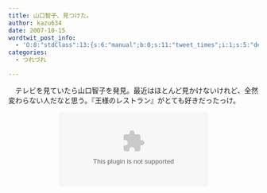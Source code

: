 ```yaml
---
title: 山口智子、見つけた。
author: kazu634
date: 2007-10-15
wordtwit_post_info:
  - 'O:8:"stdClass":13:{s:6:"manual";b:0;s:11:"tweet_times";i:1;s:5:"delay";i:0;s:7:"enabled";i:1;s:10:"separation";s:2:"60";s:7:"version";s:3:"3.7";s:14:"tweet_template";b:0;s:6:"status";i:2;s:6:"result";a:0:{}s:13:"tweet_counter";i:2;s:13:"tweet_log_ids";a:1:{i:0;i:3275;}s:9:"hash_tags";a:0:{}s:8:"accounts";a:1:{i:0;s:7:"kazu634";}}'
categories:
  - つれづれ

---
```

<div class="section">
<p>
    　テレビを見ていたら山口智子を発見。最近はほとんど見かけないけれど、全然変わらない人だなと思う。『王様のレストラン』がとても好きだったっけ。
</p>
  
<p>
<center>
<object height=&#8221;350&#8243; width=&#8221;425&#8243;><param name=&#8221;movie&#8221; value=&#8221;http://www.youtube.com/v/vJMT8rmnEmE&#8221;><param name=&#8221;wmode&#8221; value=&#8221;transparent&#8221;><embed src=&#8221;http://www.youtube.com/v/vJMT8rmnEmE&#8221; type=&#8221;application/x-shockwave-flash&#8221; wmode=&#8221;transparent&#8221; height=&#8221;350&#8243; width=&#8221;425&#8243;></object>
</center></div>
